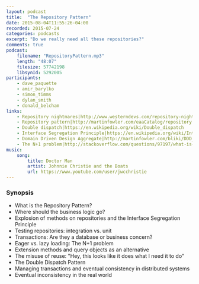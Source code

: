 ```yaml
---
layout: podcast
title:  "The Repository Pattern"
date: 2015-08-04T11:55:26-04:00
recorded: 2015-07-24
categories: podcasts
excerpt: "Do we really need all these repositories?"
comments: true
podcast:
    filename: "RepositoryPattern.mp3"
    length: "48:07"
    filesize: 57742198
    libsynId: 5292005
participants:
    - dave_paquette
    - amir_barylko
    - simon_timms
    - dylan_smith
    - donald_belcham
links:
    - Repository nightmares|http://www.westerndevs.com/repository-nightmares/
    - Repository pattern|http://martinfowler.com/eaaCatalog/repository.html
    - Double dispatch|https://en.wikipedia.org/wiki/Double_dispatch
    - Interface Segregation Principle|https://en.wikipedia.org/wiki/Interface_segregation_principle
    - Domain Driven Design Aggregate|http://martinfowler.com/bliki/DDD_Aggregate.html
    - The N+1 problem|http://stackoverflow.com/questions/97197/what-is-the-n1-selects-issue
music:
    song:
        title: Doctor Man
        artist: Johnnie Christie and the Boats
        url: https://www.youtube.com/user/jwcchristie
---
```

### Synopsis

* What is the Repository Pattern?
* Where should the business logic go?
* Explosion of methods on repositories and the Interface Segregation Principle
* Testing repositories: integration vs. unit
* Transactions: Are they a database or business concern?
* Eager vs. lazy loading: The N+1 problem
* Extension methods and query objects as an alternative
* The misuse of reuse: "Hey, this looks like it does what I need it to do"
* The Double Dispatch Pattern
* Managing transactions and eventual consistency in distributed systems
* Eventual inconsistency in the real world
